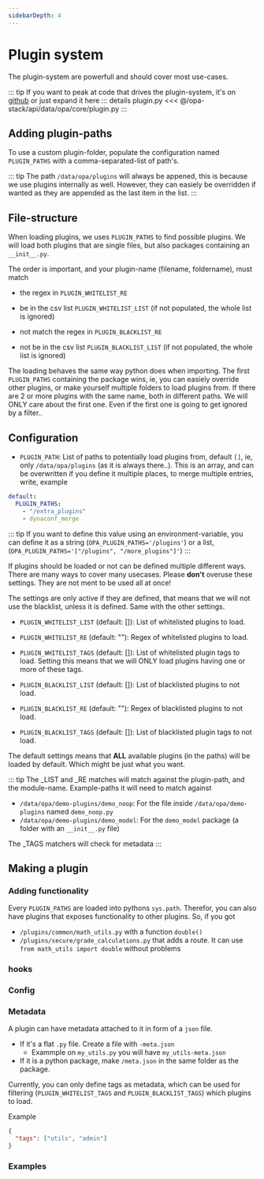 ```yaml
---
sidebarDepth: 4
---
```


# Plugin system

The plugin-system are powerfull and should cover most use-cases.

::: tip
If you want to peak at code that drives the plugin-system, it's on [github](https://github.com/opa-stack/opa-stack/blob/master/api/data/opa/core/plugin.py) or just expand it here
::: details plugin.py
<<< @/opa-stack/api/data/opa/core/plugin.py
:::

## Adding plugin-paths

To use a custom plugin-folder, populate the configuration named `PLUGIN_PATHS` with a comma-separated-list of path's.

::: tip
The path `/data/opa/plugins` will always be appened, this is because we use plugins internally as well. However, they can easiely be overridden if wanted as they are appended as the last item in the list.
:::

## File-structure

When loading plugins, we uses `PLUGIN_PATHS` to find possible plugins. We will load both plugins that are single files, but also packages containing an `__init__.py`.

The order is important, and your plugin-name (filename, foldername), must match
* the regex in `PLUGIN_WHITELIST_RE`
* be in the csv list `PLUGIN_WHITELIST_LIST` (if not populated, the whole list is ignored)

* not match the regex in `PLUGIN_BLACKLIST_RE`
* not be in the csv list `PLUGIN_BLACKLIST_LIST` (if not populated, the whole list is ignored)

The loading behaves the same way python does when importing. The first `PLUGIN_PATHS` containing the package wins, ie, you can easiely override other plugins, or make yourself multiple folders to load plugins from. If there are 2 or more plugins with the same name, both in different paths.
We will ONLY care about the first one. Even if the first one is going to get ignored by a filter..

## Configuration

* `PLUGIN_PATH`: List of paths to potentially load plugins from, default `[]`, ie, only `/data/opa/plugins` (as it is always there..).
This is an array, and can be overwritten if you define it multiple places, to merge multiple entries, write, example

```yaml
default:
  PLUGIN_PATHS:
    - "/extra_plugins"
    - dynaconf_merge
```

::: tip
If you want to define this value using an environment-variable, you can define it as a string (`OPA_PLUGIN_PATHS='/plugins'`) or a list, (`OPA_PLUGIN_PATHS='["/plugins", "/more_plugins"]'`)
:::

If plugins should be loaded or not can be defined multiple different ways. There are many ways to cover many usecases.
Please **don't** overuse these settings. They are not ment to be used all at once!

The settings are only active if they are defined, that means that we will not use the blacklist, unless it is defined.
Same with the other settings.

* `PLUGIN_WHITELIST_LIST` (default: []): List of whitelisted plugins to load.
* `PLUGIN_WHITELIST_RE` (default: ""): Regex of whitelisted plugins to load. 
* `PLUGIN_WHITELIST_TAGS` (default: []): List of whitelisted plugin tags to load. Setting this means that we will ONLY load plugins having one or more of these tags.

* `PLUGIN_BLACKLIST_LIST` (default: []): List of blacklisted plugins to not load.
* `PLUGIN_BLACKLIST_RE` (default: ""): Regex of blacklisted plugins to not load. 
* `PLUGIN_BLACKLIST_TAGS` (default: []): List of blacklisted plugin tags to not load.

The default settings means that **ALL** available plugins (in the paths) will be loaded by default. Which might be just what you want.

::: tip
The _LIST and _RE matches will match against the plugin-path, and the module-name. Example-paths it will need to match against
  * `/data/opa/demo-plugins/demo_noop`: For the file inside `/data/opa/demo-plugins` named `demo_noop.py`
  * `/data/opa/demo-plugins/demo_model`: For the `demo_model` package (a folder with an `__init__.py` file)

The _TAGS matchers will check for metadata
:::

## Making a plugin

### Adding functionality

Every `PLUGIN_PATHS` are loaded into pythons `sys.path`. Therefor, you can also have plugins that exposes functionality to other plugins.
So, if you got

* `/plugins/common/math_utils.py` with a function `double()`
* `/plugins/secure/grade_calculations.py` that adds a route. It can use `from math_utils import double` without problems

### hooks

### Config

### Metadata

A plugin can have metadata attached to it in form of a `json` file.
* If it's a flat `.py` file. Create a file with `-meta.json`
  * Exammple on `my_utils.py` you will have `my_utils-meta.json`
* If it is a python package, make `/meta.json` in the same folder as the package.

Currently, you can only define tags as metadata, which can be used for filtering (`PLUGIN_WHITELIST_TAGS` and `PLUGIN_BLACKLIST_TAGS`) which plugins to load.

Example

```json
{
  "tags": ["utils", "admin"]
}
```

### Examples